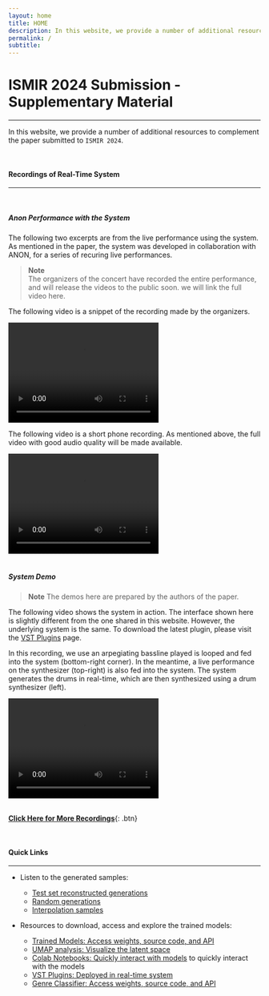 ```yaml
---
layout: home
title: HOME
description: In this website, we provide a number of additional resources to complement the paper submitted to `ISMIR 2024`
permalink: /
subtitle: 
---
```


# **ISMIR 2024 Submission - Supplementary Material**
---

In this website, we provide a number of additional resources to complement the paper submitted to `ISMIR 2024`.


<br>

#### **Recordings of Real-Time System**
---

<br>

##### **_Anon Performance with the System_**

The following two excerpts are from the live performance using the system. 
As mentioned in the paper, the system was developed in collaboration with ANON, 
for a series of recuring live performances.

> **Note**  
> The organizers of the concert have recorded the entire performance, and will release the videos to the public soon. 
> we will link the full video here. 

The following video is a snippet of the recording made by the organizers.

<video width="300" height="200" controls>
  <source src="/assets/video/vid2_pro_camera.mp4" type="video/mp4">
  Your browser does not support the video tag.
</video>

The following video is a short phone recording. As mentioned above, the full video with good audio quality will be made available.

<video width="300" height="200" controls>
  <source src="/assets/video/a.mp4" type="video/mp4">
  Your browser does not support the video tag.
</video>


<br>


<br>

##### **_System Demo_**

> **Note**
> The demos here are prepared by the authors of the paper.

The following video shows the system in action. The interface shown here is slightly different from the one shared in this website.
However, the underlying system is the same. To download the latest plugin, please visit the [VST Plugins](/resources/source_code_and_vst_plugins/) page.

In this recording, we use an arpegiating bassline played is looped and fed into the system (bottom-right corner). In the meantime, 
a live performance on the synthesizer (top-right) is also fed into the system. The system generates the drums in real-time, which
are then synthesized using a drum synthesizer (left).


<video width="300" height="200" controls>
  <source src="/assets/video/VCV_VST_Keyboard_LowRes.mp4" type="video/mp4">
  Your browser does not support the video tag.
</video>

<br>
<br>

[**Click Here for More Recordings**](/generated_examples/jam_session_recordings){: .btn}

[//]: # (Setup:)

[//]: # ()
[//]: # (- An arpegiating bassline played back using an ableton stock plugin)

[//]: # (- An Arturia Polybrute synthesizer played live. )

[//]: # (- `GrooveTransformer`receiving MIDI grooves from both the arpegiated basseline and the live performance on the synthesizer)

[//]: # ()
[//]: # (Drum Synthesis:)

[//]: # ()
[//]: # (- [Cardinal]&#40;https://github.com/DISTRHO/Cardinal&#41; Virtual Eurorack Environment)

[//]: # (- Cardinal receives the generated drums, strips the gats and velocities to trigger the modules)

[//]: # (- Triggers used to activate voices while velocities are used either as VCA gains and/or synthesis parameters. )

[//]: # (- While 9 voices are generated, some voices were grouped together)

[//]: # (- Typical Kick and Snare &#40;with velocity controled VCAs&#41; were used for kick and snares)

[//]: # (- A single FM Operator was used for all hats &#40;closed and open&#41;. The decay of the envelop was controlled by the type of trigger)

[//]: # (- For Rides and Toms, two separate Mutable Instrument Plait modules were used.)






<br>

#### **Quick Links**
---




- Listen to the generated samples:
  - [Test set reconstructed generations]({{site.baseurl}}/generated_examples/reconstructed_samples/)
  - [Random generations]({{site.baseurl}}/generated_examples/random_samples/)
  - [Interpolation samples]({{site.baseurl}}/generated_examples/interpolated_samples/)

- Resources to download, access and explore the trained models: 
  - [Trained Models: Access weights, source code, and API]({{site.baseurl}}/resources/trained_models/)
  - [UMAP analysis: Visualize the latent space]({{site.baseurl}}/further_analysis/umap/)
  - [Colab Notebooks: Quickly interact with models]({{site.baseurl}}/resources/colab_notebooks/) to quickly interact with the models
  - [VST Plugins: Deployed in real-time system]({{site.baseurl}}/resources/source_code_and_vst_plugins/)
  - [Genre Classifier: Access weights, source code, and API]({{site.baseurl}}/further_analysis/genre_classifier_model/)

[//]: # (- Further analysis)

[//]: # (  - [Feature analysis]&#40;{{site.baseurl}}/further_analysis/feature_analysis/&#41;)

  